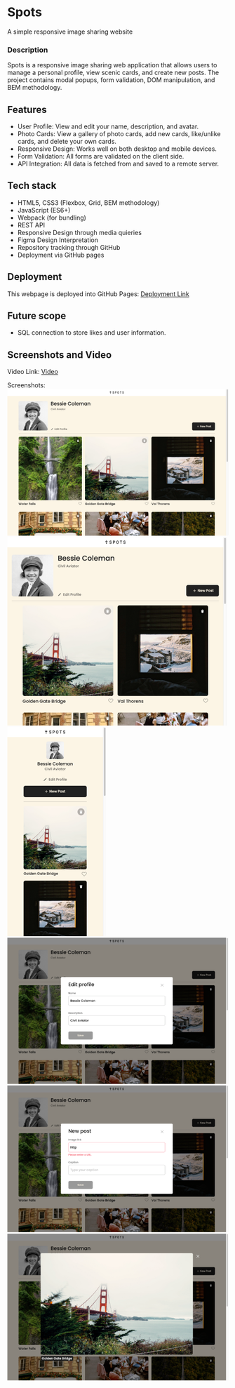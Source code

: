 # Spots

A simple responsive image sharing website

### Description

Spots is a responsive image sharing web application that allows users to manage a personal profile, view scenic cards, and create new posts. The project contains modal popups, form validation, DOM manipulation, and BEM methodology.

## Features

- User Profile: View and edit your name, description, and avatar.
- Photo Cards: View a gallery of photo cards, add new cards, like/unlike cards, and delete your own cards.
- Responsive Design: Works well on both desktop and mobile devices.
- Form Validation: All forms are validated on the client side.
- API Integration: All data is fetched from and saved to a remote server.

## Tech stack

- HTML5, CSS3 (Flexbox, Grid, BEM methodology)
- JavaScript (ES6+)
- Webpack (for bundling)
- REST API
- Responsive Design through media quieries
- Figma Design Interpretation
- Repository tracking through GitHub
- Deployment via GitHub pages

## Deployment

This webpage is deployed into GitHub Pages: [Deployment Link](https://prakruthin.github.io/se_project_spots/index.html)

## Future scope

- SQL connection to store likes and user information.

## Screenshots and Video

Video Link: [Video](https://drive.google.com/file/d/1W2rfSHymiSZul-9Je0l9duxUCwLcJRsN/view?usp=drive_link)

Screenshots:
<img src="./screenshots/desktop_view.png" alt="Desktop view" />
<img src="./screenshots/tablet_view.png" alt="Tablet view">
<img src="./screenshots/mobile_view.png" alt="Mobile view">
<img src="./screenshots/edit_profile.png" alt="Edit profile">
<img src="./screenshots/new_post.png" alt="New post">
<img src="./screenshots/image_preview.png" alt="Image preview">
